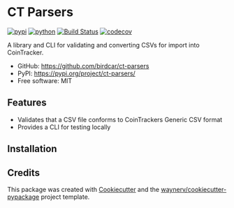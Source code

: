 # CT Parsers


[![pypi](https://img.shields.io/pypi/v/ct-parsers.svg)](https://pypi.org/project/ct_parsers/)
[![python](https://img.shields.io/pypi/pyversions/ct-parsers.svg)](https://pypi.org/project/ct_parsers/)
[![Build Status](https://github.com/birdcar/ct-parsers/actions/workflows/dev.yml/badge.svg)](https://github.com/birdcar/ct_parsers/actions/workflows/dev.yml)
[![codecov](https://codecov.io/gh/birdcar/ct-parsers/branch/main/graphs/badge.svg)](https://codecov.io/github/birdcar/ct_parsers)



A library and CLI for validating and converting CSVs for import into CoinTracker.


* GitHub: <https://github.com/birdcar/ct-parsers>
* PyPI: <https://pypi.org/project/ct-parsers/>
* Free software: MIT


## Features

* Validates that a CSV file conforms to CoinTrackers Generic CSV format
* Provides a CLI for testing locally

## Installation

## Credits

This package was created with [Cookiecutter](https://github.com/audreyr/cookiecutter) and the [waynerv/cookiecutter-pypackage](https://github.com/waynerv/cookiecutter-pypackage) project template.
